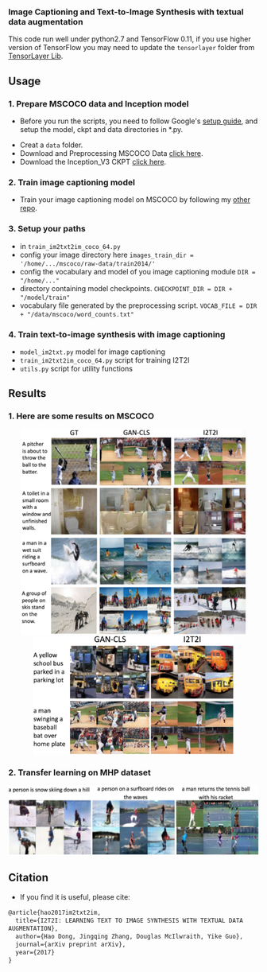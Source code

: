 ### Image Captioning and Text-to-Image Synthesis with textual data augmentation

This code run well under python2.7 and TensorFlow 0.11, if you use higher version of TensorFlow you may need to update the `tensorlayer` folder from [TensorLayer Lib](https://github.com/zsdonghao/tensorlayer).

## Usage
### 1. Prepare MSCOCO data and Inception model
 * Before you run the scripts, you need to follow Google's [setup guide]((https://github.com/tensorflow/models/tree/master/im2txt)), and setup the model, ckpt and data directories in *.py.
- Creat a ``data`` folder.
- Download and Preprocessing MSCOCO Data [click here](https://github.com/zsdonghao/models/tree/master/im2txt#prepare-the-training-data).
- Download the Inception_V3 CKPT [click here](https://github.com/zsdonghao/models/tree/master/im2txt#download-the-inception-v3-checkpoint).

### 2. Train image captioning model
 * Train your image captioning model on MSCOCO by following my [other repo](https://github.com/zsdonghao/Image-Captioning).

### 3. Setup your paths
 * in `train_im2txt2im_coco_64.py` 
 * config your image directory here
`images_train_dir = '/home/.../mscoco/raw-data/train2014/'`
 * config the vocabulary and model of you image captioning module `DIR = "/home/..."`
 * directory containing model checkpoints.
`CHECKPOINT_DIR = DIR + "/model/train"`
 * vocabulary file generated by the preprocessing script.
`VOCAB_FILE = DIR + "/data/mscoco/word_counts.txt"`

### 4. Train text-to-image synthesis with image captioning
* `model_im2txt.py` model for image captioning
* `train_im2txt2im_coco_64.py` script for training I2T2I
* `utils.py` script for utility functions

## Results

### 1. Here are some results on MSCOCO

<div align="center">
	<img src="img/qualitative.jpeg" width="90%" height="30%"/>
</div>

<div align="center">
	<img src="img/result.jpeg" width="80%" height="30%"/>
</div>

### 2. Transfer learning on MHP dataset

<div align="center">
	<img src="img/transferlearning.jpeg" width="100%" height="30%"/>
</div>

## Citation
* If you find it is useful, please cite:

```
@article{hao2017im2txt2im,
  title={I2T2I: LEARNING TEXT TO IMAGE SYNTHESIS WITH TEXTUAL DATA AUGMENTATION},
  author={Hao Dong, Jingqing Zhang, Douglas McIlwraith, Yike Guo},
  journal={arXiv preprint arXiv},
  year={2017}
}
```